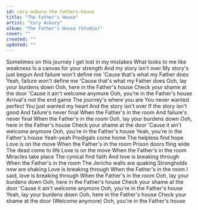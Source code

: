 ```yaml
---
id: cory-asbury-the-fathers-house
title: "The Father's House"
artist: "Cory Asbury"
album: "The Father's House (Studio)"
cover: ""
created: ""
updated: ""
---
```


Sometimes on this journey
I get lost in my mistakes
What looks to me like weakness
Is a canvas for your strength
And my story isn't over
My story's just begun
And failure won't define me
'Cause that's what my Father does
Yeah, failure won't define me
'Cause that's what my Father does
Ooh, lay your burdens down
Ooh, here in the Father's house
Check your shame at the door
'Cause it ain't welcome anymore
Ooh, you're in the Father's house
Arrival's not the end game
The journey's where you are
You never wanted perfect
You just wanted my heart
And the story isn't over
If the story isn't good
And failure's never final
When the Father's in the room
And failure's never final
When the Father's in the room
Ooh, lay your burdens down
Ooh, here in the Father's house
Check your shame at the door
'Cause it ain't welcome anymore
Ooh, you're in the Father's house
Yeah, you're in the Father's house
Yeah-yeah
Prodigals come home
The helpless find hope
Love is on the move
When the Father's in the room
Prison doors fling wide
The dead come to life
Love is on the move
When the Father's in the room
Miracles take place
The cynical find faith
And love is breaking through
When the Father's in the room
The Jericho walls are quaking
Strongholds now are shaking
Love is breaking through
When the Father's in the room
I said, love is breaking through
When the Father's in the room
Ooh, lay your burdens down
Ooh, here in the Father's house
Check your shame at the door
'Cause it ain't welcome anymore
Ooh, you're in the Father's house
Yeah, lay your burdens down
Ooh, here in the Father's house
Check your shame at the door
(Welcome anymore)
Ooh, you're in the Father's house